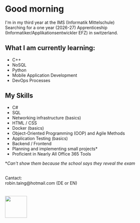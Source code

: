 # Good morning
I'm in my third year at the IMS (Informatik Mittelschule)
<br>
Searching for a one year (2026-27) Apprenticeship (Informatiker/Applikationsentwickler EFZ) in switzerland.
<br>

## What I am currently learning:

- C++
- NoSQL
- Python
- Mobile Application Development
- DevOps Processes

## My Skills

- C#
- SQL
- Networking infrastructure (basics)
- HTML / CSS
- Docker (basics)
- Object-Oriented Programming (OOP) and Agile Methods
- Application Testing (basics)
- Backend / Frontend
- Planning and implementing small projects*
- Proficient in Nearly All Office 365 Tools

**Can't show them because the school says they reveal the exam*
<br>


<br>
Cantact:
<br>
robin.taing@hotmail.com (DE or EN)

<br>
<br>
<br>
<img src="https://github.com/RobinTea/RobinTea/assets/142886484/c19e9294-00dc-4d13-9e94-9c95117386e0" width="72" height="72">
